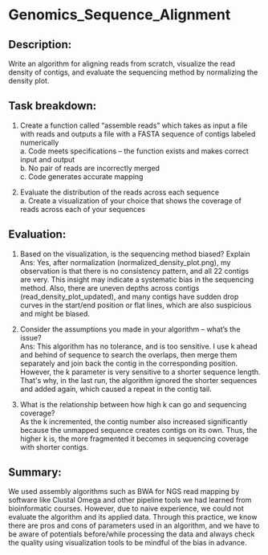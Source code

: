 # Genomics_Sequence_Alignment
## Description: 
Write an algorithm for aligning reads from scratch, visualize the read density of contigs,
and evaluate the sequencing method by normalizing the density plot.



## Task breakdown:
1. Create a function called “assemble reads” which takes as input a file with reads and
outputs a file with a FASTA sequence of contigs labeled numerically <br>
a. Code meets specifications – the function exists and makes correct input and
output <br>
b. No pair of reads are incorrectly merged <br>
c. Code generates accurate mapping <br>

2. Evaluate the distribution of the reads across each sequence <br>
a. Create a visualization of your choice that shows the coverage of reads across each of
your sequences <br>



## Evaluation:
1. Based on the visualization, is the sequencing method biased? Explain<br>
Ans: Yes, after normalization (normalized_density_plot.png), my observation is that there
is no consistency pattern, and all 22 contigs are very. This insight may indicate a
systematic bias in the sequencing method. Also, there are uneven depths across contigs
(read_density_plot_updated), and many contigs have sudden drop curves in the start/end
position or flat lines, which are also suspicious and might be biased.


3. Consider the assumptions you made in your algorithm – what’s the issue?<br>
Ans: This algorithm has no tolerance, and is too sensitive.
I use k ahead and behind of sequence to search the overlaps, then merge them separately
and join back the contig in the corresponding position. However, the k parameter is very
sensitive to a shorter sequence length. That's why, in the last run, the algorithm ignored the
shorter sequences and added again, which caused a repeat in the contig tail.


4. What is the relationship between how high k can go and sequencing coverage?<br>
As the k incremented, the contig number also increased significantly because the unmapped
sequence creates contigs on its own. Thus, the higher k is, the more fragmented it becomes
in sequencing coverage with shorter contigs.



## Summary: 
We used assembly algorithms such as BWA for NGS read mapping by software like Clustal Omega
and other pipeline tools we had learned from bioinformatic courses. However, due to naive
experience, we could not evaluate the algorithm and its applied data. Through this practice,
we know there are pros and cons of parameters used in an algorithm, and we have to be aware of
potentials before/while processing the data and always check the quality using visualization
tools to be mindful of the bias in advance.  
